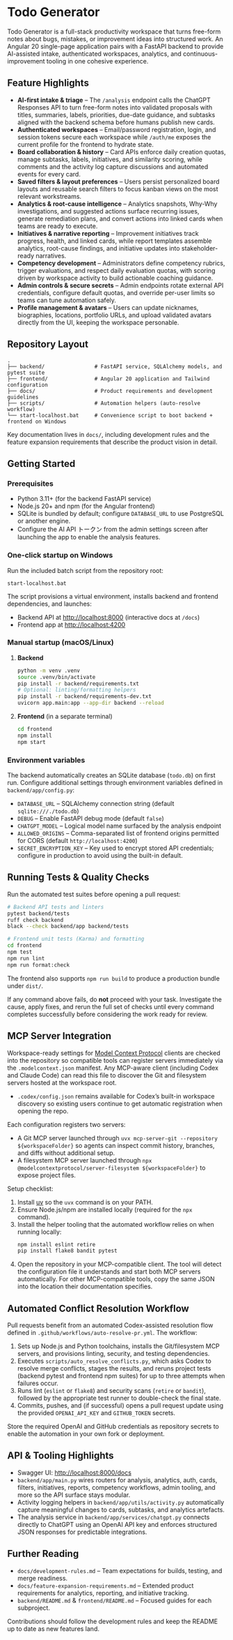 # Todo Generator

Todo Generator is a full-stack productivity workspace that turns free-form notes about bugs,
mistakes, or improvement ideas into structured work. An Angular 20 single-page application pairs
with a FastAPI backend to provide AI-assisted intake, authenticated workspaces, analytics, and
continuous-improvement tooling in one cohesive experience.

## Feature Highlights

- **AI-first intake & triage** – The `/analysis` endpoint calls the ChatGPT Responses API to turn
  free-form notes into validated proposals with titles, summaries, labels, priorities, due-date
  guidance, and subtasks aligned with the backend schema before humans publish new cards.
- **Authenticated workspaces** – Email/password registration, login, and session tokens secure each
  workspace while `/auth/me` exposes the current profile for the frontend to hydrate state.
- **Board collaboration & history** – Card APIs enforce daily creation quotas, manage subtasks,
  labels, initiatives, and similarity scoring, while comments and the activity log capture
  discussions and automated events for every card.
- **Saved filters & layout preferences** – Users persist personalized board layouts and reusable
  search filters to focus kanban views on the most relevant workstreams.
- **Analytics & root-cause intelligence** – Analytics snapshots, Why-Why investigations, and
  suggested actions surface recurring issues, generate remediation plans, and convert actions into
  linked cards when teams are ready to execute.
- **Initiatives & narrative reporting** – Improvement initiatives track progress, health, and linked
  cards, while report templates assemble analytics, root-cause findings, and initiative updates into
  stakeholder-ready narratives.
- **Competency development** – Administrators define competency rubrics, trigger evaluations, and
  respect daily evaluation quotas, with scoring driven by workspace activity to build actionable
  coaching guidance.
- **Admin controls & secure secrets** – Admin endpoints rotate external API credentials, configure
  default quotas, and override per-user limits so teams can tune automation safely.
- **Profile management & avatars** – Users can update nicknames, biographies, locations, portfolio
  URLs, and upload validated avatars directly from the UI, keeping the workspace personable.

## Repository Layout

```
.
├── backend/                # FastAPI service, SQLAlchemy models, and pytest suite
├── frontend/               # Angular 20 application and Tailwind configuration
├── docs/                   # Product requirements and development guidelines
├── scripts/                # Automation helpers (auto-resolve workflow)
└── start-localhost.bat     # Convenience script to boot backend + frontend on Windows
```

Key documentation lives in `docs/`, including development rules and the feature expansion
requirements that describe the product vision in detail.

## Getting Started

### Prerequisites

- Python 3.11+ (for the backend FastAPI service)
- Node.js 20+ and npm (for the Angular frontend)
- SQLite is bundled by default; configure `DATABASE_URL` to use PostgreSQL or another engine.
- Configure the AI API トークン from the admin settings screen after launching the app to enable the analysis features.

### One-click startup on Windows

Run the included batch script from the repository root:

```
start-localhost.bat
```

The script provisions a virtual environment, installs backend and frontend dependencies, and
launches:

- Backend API at <http://localhost:8000> (interactive docs at `/docs`)
- Frontend app at <http://localhost:4200>

### Manual startup (macOS/Linux)

1. **Backend**
   ```bash
   python -m venv .venv
   source .venv/bin/activate
   pip install -r backend/requirements.txt
   # Optional: linting/formatting helpers
   pip install -r backend/requirements-dev.txt
   uvicorn app.main:app --app-dir backend --reload
   ```

2. **Frontend** (in a separate terminal)
   ```bash
   cd frontend
   npm install
   npm start
   ```

### Environment variables

The backend automatically creates an SQLite database (`todo.db`) on first run. Configure
additional settings through environment variables defined in `backend/app/config.py`:

- `DATABASE_URL` – SQLAlchemy connection string (default `sqlite:///./todo.db`)
- `DEBUG` – Enable FastAPI debug mode (default `false`)
- `CHATGPT_MODEL` – Logical model name surfaced by the analysis endpoint
- `ALLOWED_ORIGINS` – Comma-separated list of frontend origins permitted for CORS (default `http://localhost:4200`)
- `SECRET_ENCRYPTION_KEY` – Key used to encrypt stored API credentials; configure in production to avoid using the built-in default.

## Running Tests & Quality Checks

Run the automated test suites before opening a pull request:

```bash
# Backend API tests and linters
pytest backend/tests
ruff check backend
black --check backend/app backend/tests

# Frontend unit tests (Karma) and formatting
cd frontend
npm test
npm run lint
npm run format:check
```

The frontend also supports `npm run build` to produce a production bundle under `dist/`.

If any command above fails, do **not** proceed with your task. Investigate the cause, apply fixes, and rerun the full set of checks until every command completes successfully before considering the work ready for review.

## MCP Server Integration

Workspace-ready settings for [Model Context Protocol](https://modelcontextprotocol.io/) clients are
checked into the repository so compatible tools can register servers immediately via the
`.modelcontext.json` manifest. Any MCP-aware client (including Codex and Claude Code) can read this
file to discover the Git and filesystem servers hosted at the workspace root.
- `.codex/config.json` remains available for Codex’s built-in workspace discovery so existing users
  continue to get automatic registration when opening the repo.

Each configuration registers two servers:

- A Git MCP server launched through `uvx mcp-server-git --repository ${workspaceFolder}` so agents
  can inspect commit history, branches, and diffs without additional setup.
- A filesystem MCP server launched through
  `npx @modelcontextprotocol/server-filesystem ${workspaceFolder}` to expose project files.

Setup checklist:

1. Install [uv](https://docs.astral.sh/uv/getting-started/installation/) so the `uvx` command is on
   your PATH.
2. Ensure Node.js/npm are installed locally (required for the `npx` command).
3. Install the helper tooling that the automated workflow relies on when running locally:
   ```bash
   npm install eslint retire
   pip install flake8 bandit pytest
   ```
4. Open the repository in your MCP-compatible client. The tool will detect the configuration file it
   understands and start both MCP servers automatically. For other MCP-compatible tools, copy the same
   JSON into the location their documentation specifies.

## Automated Conflict Resolution Workflow

Pull requests benefit from an automated Codex-assisted resolution flow defined in
`.github/workflows/auto-resolve-pr.yml`. The workflow:

1. Sets up Node.js and Python toolchains, installs the Git/filesystem MCP servers, and provisions
   linting, security, and testing dependencies.
2. Executes `scripts/auto_resolve_conflicts.py`, which asks Codex to resolve merge conflicts, stages
   the results, and reruns project tests (backend pytest and frontend npm suites) for up to three
   attempts when failures occur.
3. Runs lint (`eslint` or `flake8`) and security scans (`retire` or `bandit`), followed by the
   appropriate test runner to double-check the final state.
4. Commits, pushes, and (if successful) opens a pull request update using the provided
   `OPENAI_API_KEY` and `GITHUB_TOKEN` secrets.

Store the required OpenAI and GitHub credentials as repository secrets to enable the automation in
your own fork or deployment.

## API & Tooling Highlights

- Swagger UI: <http://localhost:8000/docs>
- `backend/app/main.py` wires routers for analysis, analytics, auth, cards, filters, initiatives,
  reports, competency workflows, admin tooling, and more so the API surface stays modular.
- Activity logging helpers in `backend/app/utils/activity.py` automatically capture meaningful
  changes to cards, subtasks, and analytics artefacts.
- The analysis service in `backend/app/services/chatgpt.py` connects directly to ChatGPT using an
  OpenAI API key and enforces structured JSON responses for predictable integrations.

## Further Reading

- `docs/development-rules.md` – Team expectations for builds, testing, and merge readiness.
- `docs/feature-expansion-requirements.md` – Extended product requirements for analytics,
  reporting, and initiative tracking.
- `backend/README.md` & `frontend/README.md` – Focused guides for each subproject.

Contributions should follow the development rules and keep the README up to date as new features
land.

